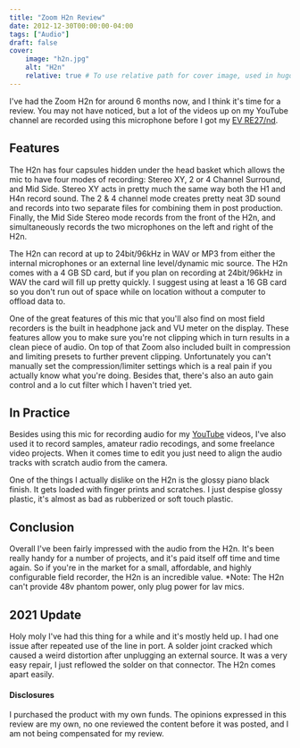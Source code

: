 ```yaml
---
title: "Zoom H2n Review"
date: 2012-12-30T00:00:00-04:00
tags: ["Audio"]
draft: false
cover:
    image: "h2n.jpg"
    alt: "H2n"
    relative: true # To use relative path for cover image, used in hugo Page-bundles
---
```


I've had the Zoom H2n for around 6 months now, and I think it's time for a review. You may not have noticed, but a lot of the videos up on my YouTube channel are recorded using this microphone before I got my [EV RE27/nd](https://www.youtube.com/watch?v=bza598PjIKw).

## Features

The H2n has four capsules hidden under the head basket which allows the mic to have four modes of recording: Stereo XY, 2 or 4 Channel Surround, and Mid Side. Stereo XY acts in pretty much the same way both the H1 and H4n record sound. The 2 & 4 channel mode creates pretty neat 3D sound and records into two separate files for combining them in post production. Finally, the Mid Side Stereo mode records from the front of the H2n, and simultaneously records the two microphones on the left and right of the H2n.

The H2n can record at up to 24bit/96kHz in WAV or MP3 from either the internal microphones or an external line level/dynamic mic source. The H2n comes with a 4 GB SD card, but if you plan on recording at 24bit/96kHz in WAV the card will fill up pretty quickly. I suggest using at least a 16 GB card so you don't run out of space while on location without a computer to offload data to.

One of the great features of this mic that you'll also find on most field recorders is the built in headphone jack and VU meter on the display. These features allow you to make sure you're not clipping which in turn results in a clean piece of audio. On top of that Zoom also included built in compression and limiting presets to further prevent clipping. Unfortunately you can't manually set the compression/limiter settings which is a real pain if you actually know what you're doing. Besides that, there's also an auto gain control and a lo cut filter which I haven't tried yet.


## In Practice

Besides using this mic for recording audio for my [YouTube](https://youtube.com/thetechzonelive) videos, I've also used it to record samples, amateur radio recodings, and some freelance video projects. When it comes time to edit you just need to align the audio tracks with scratch audio from the camera.

One of the things I actually dislike on the H2n is the glossy piano black finish. It gets loaded with finger prints and scratches. I just despise glossy plastic, it's almost as bad as rubberized or soft touch plastic.


## Conclusion

Overall I've been fairly impressed with the audio from the H2n. It's been really handy for a number of projects, and it's paid itself off time and time again. So if you're in the market for a small, affordable, and highly configurable field recorder, the H2n is an incredible value.
*Note: The H2n can't provide 48v phantom power, only plug power for lav mics.

## 2021 Update

Holy moly I've had this thing for a while and it's mostly held up. I had one issue after repeated use of the line in port. A solder joint cracked which caused a weird distortion after unplugging an external source. It was a very easy repair, I just reflowed the solder on that connector. The H2n comes apart easily.

#### Disclosures

I purchased the product with my own funds. The opinions expressed in this review are my own, no one reviewed the content before it was posted, and I am not being compensated for my review.
